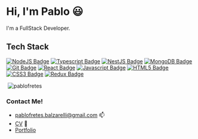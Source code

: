 # Hi, I'm Pablo :smiley:

I'm a FullStack Developer.

## Tech Stack

[![NodeJS Badge](https://img.shields.io/badge/-Nodejs-3C873A?style=for-the-badge&labelColor=black&logo=node.js&logoColor=3C873A)](#)
[![Typescript Badge](https://img.shields.io/badge/-Typescript-007acc?style=for-the-badge&labelColor=black&logo=typescript&logoColor=007acc)](#)
[![NestJS Badge](https://img.shields.io/badge/-nestjs-FF0000?style=for-the-badge&labelColor=black&logo=nestjs&logoColor=FF0000)](#)
[![MongoDB Badge](https://img.shields.io/badge/-mongo-00FF00?style=for-the-badge&labelColor=black&logo=mongodb&logoColor=00FF00)](#)
[![Git Badge](https://img.shields.io/badge/-GIT-f1502f?style=for-the-badge&labelColor=black&logo=git&logoColor=f1502f)](#)
[![React Badge](https://img.shields.io/badge/-React-61DBFB?style=for-the-badge&labelColor=black&logo=react&logoColor=61DBFB)](#)
[![Javascript Badge](https://img.shields.io/badge/-Javascript-F0DB4F?style=for-the-badge&labelColor=black&logo=javascript&logoColor=F0DB4F)](#)
[![HTML5 Badge](https://img.shields.io/badge/-HTML5-F06529?style=for-the-badge&labelColor=black&logo=HTML5&logoColor=F06529)](#)
[![CSS3 Badge](https://img.shields.io/badge/-css3-2a6592?style=for-the-badge&labelColor=black&logo=css3&logoColor=2a6592)](#)
[![Redux Badge](https://img.shields.io/badge/-redux-764abc?style=for-the-badge&labelColor=black&logo=redux&logoColor=764abc)](#)

<p>&nbsp;<img align="center" src="https://github-readme-stats.vercel.app/api?username=pablofretes&show_icons=true&theme=dark&title_color=ff0066&locale=en" alt="pablofretes" /></p>

### Contact Me!

- pablofretes.balzarelli@gmail.com :mailbox: 
- [CV](/E-CV-FRETES-BALZARELLI-PABLO.pdf) :paperclip:
- [Portfolio](https://pablofretes.github.io/portfolio/)
